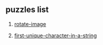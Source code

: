## puzzles list

1. [rotate-image](2020/01/rotate-image)

2. [first-unique-character-in-a-string](2020/01/first-unique-character-in-a-string)